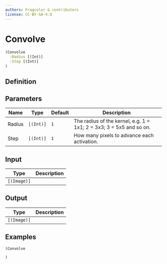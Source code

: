 ```yaml
---
authors: Fragcolor & contributors
license: CC-BY-SA-4.0
---
```



# Convolve

```clojure
(Convolve
  :Radius [(Int)]
  :Step [(Int)]
)
```


## Definition




## Parameters

| Name | Type | Default | Description |
|------|------|---------|-------------|
| Radius | `[(Int)]` | `1` | The radius of the kernel, e.g. 1 = 1x1; 2 = 3x3; 3 = 5x5 and so on. |
| Step | `[(Int)]` | `1` | How many pixels to advance each activation. |


## Input

| Type | Description |
|------|-------------|
| `[(Image)]` |  |


## Output

| Type | Description |
|------|-------------|
| `[(Image)]` |  |


## Examples

```clojure
(Convolve

)
```
